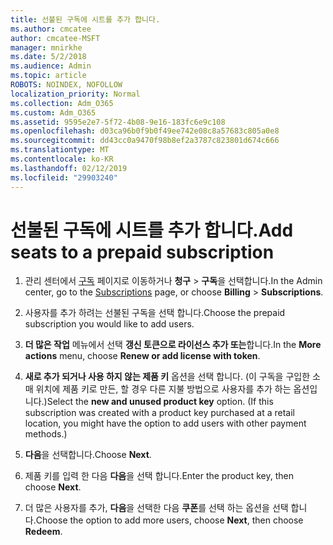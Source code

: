 ```yaml
---
title: 선불된 구독에 시트를 추가 합니다.
ms.author: cmcatee
author: cmcatee-MSFT
manager: mnirkhe
ms.date: 5/2/2018
ms.audience: Admin
ms.topic: article
ROBOTS: NOINDEX, NOFOLLOW
localization_priority: Normal
ms.collection: Adm_O365
ms.custom: Adm_O365
ms.assetid: 9595e2e7-5f72-4b08-9e16-183fc6e9c108
ms.openlocfilehash: d03ca96b0f9b0f49ee742e08c8a57683c805a0e8
ms.sourcegitcommit: dd43cc0a9470f98b8ef2a3787c823801d674c666
ms.translationtype: MT
ms.contentlocale: ko-KR
ms.lasthandoff: 02/12/2019
ms.locfileid: "29903240"
---
```

# <a name="add-seats-to-a-prepaid-subscription"></a><span data-ttu-id="6c643-102">선불된 구독에 시트를 추가 합니다.</span><span class="sxs-lookup"><span data-stu-id="6c643-102">Add seats to a prepaid subscription</span></span>

1. <span data-ttu-id="6c643-103">관리 센터에서 [구독](https://go.microsoft.com/fwlink/p/?linkid=842054) 페이지로 이동하거나 **청구** \> **구독**을 선택합니다.</span><span class="sxs-lookup"><span data-stu-id="6c643-103">In the Admin center, go to the [Subscriptions](https://go.microsoft.com/fwlink/p/?linkid=842054) page, or choose **Billing** \> **Subscriptions**.</span></span>
    
2. <span data-ttu-id="6c643-104">사용자를 추가 하려는 선불된 구독을 선택 합니다.</span><span class="sxs-lookup"><span data-stu-id="6c643-104">Choose the prepaid subscription you would like to add users.</span></span>
    
3. <span data-ttu-id="6c643-105">**더 많은 작업** 메뉴에서 선택 **갱신 토큰으로 라이선스 추가 또는**합니다.</span><span class="sxs-lookup"><span data-stu-id="6c643-105">In the **More actions** menu, choose **Renew or add license with token**.</span></span>
    
4. <span data-ttu-id="6c643-p101">**새로 추가 되거나 사용 하지 않는 제품 키** 옵션을 선택 합니다. (이 구독을 구입한 소매 위치에 제품 키로 만든, 할 경우 다른 지불 방법으로 사용자를 추가 하는 옵션입니다.)</span><span class="sxs-lookup"><span data-stu-id="6c643-p101">Select the **new and unused product key** option. (If this subscription was created with a product key purchased at a retail location, you might have the option to add users with other payment methods.)</span></span> 
    
5. <span data-ttu-id="6c643-108">**다음**을 선택합니다.</span><span class="sxs-lookup"><span data-stu-id="6c643-108">Choose **Next**.</span></span>
    
6. <span data-ttu-id="6c643-109">제품 키를 입력 한 다음 **다음**을 선택 합니다.</span><span class="sxs-lookup"><span data-stu-id="6c643-109">Enter the product key, then choose **Next**.</span></span>
    
7. <span data-ttu-id="6c643-110">더 많은 사용자를 추가, **다음**을 선택한 다음 **쿠폰**를 선택 하는 옵션을 선택 합니다.</span><span class="sxs-lookup"><span data-stu-id="6c643-110">Choose the option to add more users, choose **Next**, then choose **Redeem**.</span></span>
    

